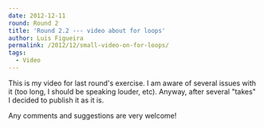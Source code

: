 ```yaml
---
date: 2012-12-11
round: Round 2
title: 'Round 2.2 --- video about for loops'
author: Luis Figueira
permalink: /2012/12/small-video-on-for-loops/
tags:
  - Video
---
```

This is my video for last round's exercise. I am aware of several issues with it (too long, I should be speaking louder, etc). Anyway, after several "takes" I decided to publish it as it is. 

  
Any comments and suggestions are very welcome!
